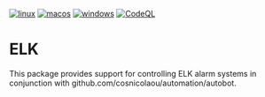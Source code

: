 [![linux](https://github.com/cosnicolaou/elk/actions/workflows/linux.yml/badge.svg)](https://github.com/cosnicolaou/elk/actions/workflows/linux.yml)
[![macos](https://github.com/cosnicolaou/elk/actions/workflows/macos.yml/badge.svg)](https://github.com/cosnicolaou/elk/actions/workflows/macos.yml)
[![windows](https://github.com/cosnicolaou/elk/actions/workflows/windows.yml/badge.svg)](https://github.com/cosnicolaou/elk/actions/workflows/windows.yml)
[![CodeQL](https://github.com/cosnicolaou/elk/actions/workflows/github-code-scanning/codeql/badge.svg)](https://github.com/cosnicolaou/elk/actions/workflows/github-code-scanning/codeql)

# ELK

This package provides support for controlling ELK alarm systems in conjunction with github.com/cosnicolaou/automation/autobot.
